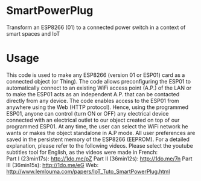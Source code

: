# SmartPowerPlug
Transform an ESP8266 (01) to a connected power switch in a context of smart spaces and IoT
# Usage
This code is used to make any ESP8266 (version 01 or ESP01) card as a connected object (or Thing). The code allows preconfiguring the ESP01 to automatically connect to an existing  WiFi access point (A.P.) of the LAN or to make the ESP01 acts as an independent A.P.  that can be contacted directly from any device. The code enables access to the ESP01 from anywhere using the Web (HTTP protocol). Hence, using the programmed ESP01, anyone can control (turn ON or OFF) any electrical device connected with an electrical outlet to our object created on top of our programmed ESP01.
At any time, the user can select the WiFi network he wants or makes the object standalone in A.P mode. All user preferences are saved in the persistent memory of the ESP8266 (EEPROM).
For a detailed explanation, please refer to the following videos. Please select the youtube subtitles tool for English, as the videos were made in French:<br/> 
Part I (23min17s): http://1do.me/pZ 
Part II (36min12s): http://1do.me/7n 
Part III (36min15s): http://1do.me/eG 
Web: http://www.lemlouma.com/papers/IoT_Tuto_SmartPowerPlug.html
